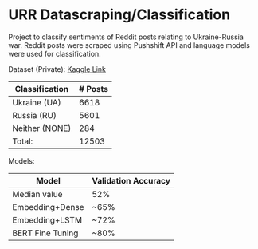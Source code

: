 # URR Datascraping/Classification

Project to classify sentiments of Reddit posts relating to Ukraine-Russia war. Reddit posts were scraped using Pushshift API and language models were used for classification.

Dataset (Private): [Kaggle Link](https://www.kaggle.com/datasets/danhealey/sentiment-data-for-posts-relating-to-ru-ua-war)

| Classification | # Posts |
| -------------- | ------- |
| Ukraine (UA)   |   6618  |
| Russia (RU)    |   5601  |
| Neither (NONE) |    284  |
| Total:         |  12503  | 

Models:

| Model | Validation Accuracy |
| ---------------  | ------- |
| Median value     | 52%     |
| Embedding+Dense  | ~65%    | 
| Embedding+LSTM   | ~72%    |
| BERT Fine Tuning | ~80%    |
